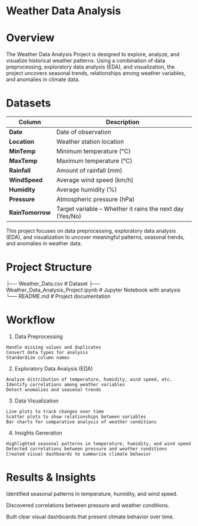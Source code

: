 # Weather Data Analysis

#  Overview

The Weather Data Analysis Project is designed to explore, analyze, and visualize historical weather patterns. Using a combination of data preprocessing, exploratory data analysis (EDA), and visualization, the project uncovers seasonal trends, relationships among weather variables, and anomalies in climate data.

# Datasets

| Column           | Description                                              |
| ---------------- | -------------------------------------------------------- |
| **Date**         | Date of observation                                      |
| **Location**     | Weather station location                                 |
| **MinTemp**      | Minimum temperature (°C)                                 |
| **MaxTemp**      | Maximum temperature (°C)                                 |
| **Rainfall**     | Amount of rainfall (mm)                                  |
| **WindSpeed**    | Average wind speed (km/h)                                |
| **Humidity**     | Average humidity (%)                                     |
| **Pressure**     | Atmospheric pressure (hPa)                               |
| **RainTomorrow** | Target variable – Whether it rains the next day (Yes/No) |

This project focuses on data preprocessing, exploratory data analysis (EDA), and visualization to uncover meaningful patterns, seasonal trends, and anomalies in weather data.


#  Project Structure

├── Weather_Data.csv                # Dataset
├── Weather_Data_Analysis_Project.ipynb   # Jupyter Notebook with analysis
└── README.md                       # Project documentation

# Workflow

  1. Data Preprocessing

    Handle missing values and duplicates
    Convert data types for analysis
    Standardize column names

  2. Exploratory Data Analysis (EDA)

    Analyze distribution of temperature, humidity, wind speed, etc.
    Identify correlations among weather variables
    Detect anomalies and seasonal trends

  3. Data Visualization

    Line plots to track changes over time
    Scatter plots to show relationships between variables
    Bar charts for comparative analysis of weather conditions

  4. Insights Generation

    Highlighted seasonal patterns in temperature, humidity, and wind speed
    Detected correlations between pressure and weather conditions
    Created visual dashboards to summarize climate behavior

# Results & Insights

Identified seasonal patterns in temperature, humidity, and wind speed.

Discovered correlations between pressure and weather conditions.

Built clear visual dashboards that present climate behavior over time.
